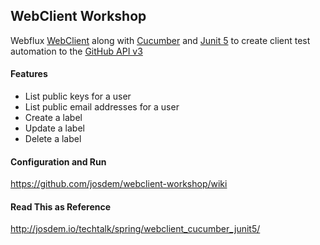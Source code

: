 WebClient Workshop
---------------------------------------

Webflux [WebClient](https://docs.spring.io/spring-boot/docs/current/reference/html/boot-features-webclient.html) along with [Cucumber](https://cucumber.io/) and [Junit 5](https://junit.org/junit5/) to create client test automation to the [GitHub API v3](https://developer.github.com/v3/?)

#### Features

* List public keys for a user
* List public email addresses for a user
* Create a label
* Update a label
* Delete a label

#### Configuration and Run

https://github.com/josdem/webclient-workshop/wiki

#### Read This as Reference

http://josdem.io/techtalk/spring/webclient_cucumber_junit5/

